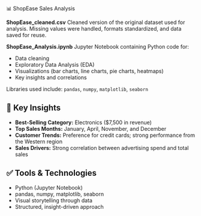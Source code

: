 📊 ShopEase Sales Analysis

**ShopEase\_cleaned.csv**
  Cleaned version of the original dataset used for analysis. Missing values were handled, formats standardized, and data saved for reuse.

**ShopEase\_Analysis.ipynb**
  Jupyter Notebook containing Python code for:

  * Data cleaning
  * Exploratory Data Analysis (EDA)
  * Visualizations (bar charts, line charts, pie charts, heatmaps)
  * Key insights and correlations

  Libraries used include:
  `pandas`, `numpy`, `matplotlib`, `seaborn`

## 🧠 Key Insights

* **Best-Selling Category:** Electronics (\$7,500 in revenue)
* **Top Sales Months:** January, April, November, and December
* **Customer Trends:** Preference for credit cards; strong performance from the Western region
* **Sales Drivers:** Strong correlation between advertising spend and total sales


## ✅ Tools & Technologies

* Python (Jupyter Notebook)
* pandas, numpy, matplotlib, seaborn
* Visual storytelling through data
* Structured, insight-driven approach
